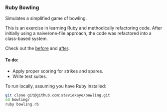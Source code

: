 ### Ruby Bowling

Simulates a simplified game of bowling.

This is an exercise in learning Ruby and methodically refactoring code. After initially using a naive/one-file approach, the code was refactored into a class-based system.

Check out the [before](https://github.com/steviekaye/bowling/blob/6d5d4dcd454b280f391cb4da664504e62094b8de/bowling.rb) and [after](https://github.com/steviekaye/bowling).

#### To do:  
* Apply proper scoring for strikes and spares.  
* Write test suites.  

To run locally, assuming you have Ruby installed:  
```bash
git clone git@github.com:steviekaye/bowling.git  
cd bowling/  
ruby bowling.rb
```

